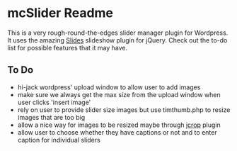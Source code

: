mcSlider Readme
===============

This is a very rough-round-the-edges slider manager plugin for Wordpress.
It uses the amazing [Slides](http://slidesjs.com/) slideshow plugin for jQuery. 
Check out the to-do list for possible features that it may have.

To Do
-----

* hi-jack wordpress' upload window to allow user to add images
* make sure we always get the max size from the upload window when user clicks 'insert image'
* rely on user to provide slider size images but use timthumb.php to resize images that are too big
* allow a nice way for images to be resized maybe through [jcrop](http://deepliquid.com/content/Jcrop.html) plugin
* allow user to choose whether they have captions or not and to enter caption for individual sliders

